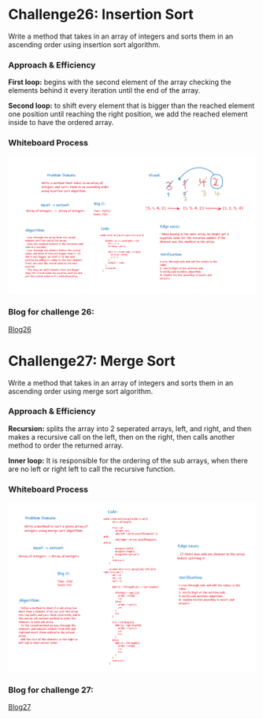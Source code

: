 # Challenge26: Insertion Sort
Write a method that takes in an array of integers and sorts them in an ascending order using insertion sort algorithm.

### Approach & Efficiency
**First loop:** begins with the second element of the array checking the elements behind it every iteration until the end of the array.

**Second loop:** to shift every element that is bigger than the reached element one position until reaching the right position, we add the reached element inside to have the ordered array.

### Whiteboard Process
![CodeChallenge26](challenge26.PNG)

### Blog for challenge 26:
[Blog26](Blogs/Blog26.md)


# Challenge27: Merge Sort
Write a method that takes in an array of integers and sorts them in an ascending order using merge sort algorithm.

### Approach & Efficiency
**Recursion:** splits the array into 2 seperated arrays, left, and right, and then makes a recursive call on the left, then on the right, then calls another method to order the returned array.

**Inner loop:** It is responsible for the ordering of the sub arrays, when there are no left or right left to call the recursive function.

### Whiteboard Process
![CodeChallenge27](codeChallenge27.PNG)

### Blog for challenge 27:
[Blog27](Blogs/Blog27.md)

